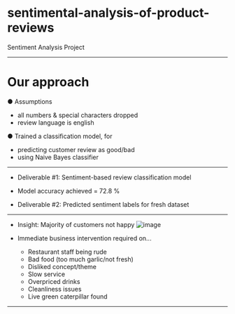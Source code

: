 # sentimental-analysis-of-product-reviews
Sentiment Analysis Project

------------------------------------------------------------------
# Our approach

● Assumptions
  - all numbers & special characters dropped
  - review language is english
  
● Trained a classification model, for
  - predicting customer review as good/bad
  - using Naive Bayes classifier
 
 ---------------------------------------------------------------------
 
 - Deliverable #1: Sentiment-based review classification model
 
  - Model accuracy achieved = 72.8 %
 
- Deliverable #2: Predicted sentiment labels for fresh dataset
 -----------------------------------------------------------------------
 
 - Insight: Majority of customers not happy
 ![image](https://user-images.githubusercontent.com/109135235/203810085-38cb32fb-21be-474f-815a-2c392f6f611c.png)

- Immediate business intervention required on...
  - Restaurant staff being rude
  - Bad food (too much garlic/not fresh)
  - Disliked concept/theme
  - Slow service
  - Overpriced drinks
  - Cleanliness issues
  - Live green caterpillar found
---------------------------------------------------------------------------
